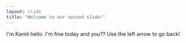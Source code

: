 ```yaml
---
layout: slide
title: "Welcome to our second slide!"
---
```

I'm Kamil hello. I'm fine today and you??
Use the left arrow to go back!
